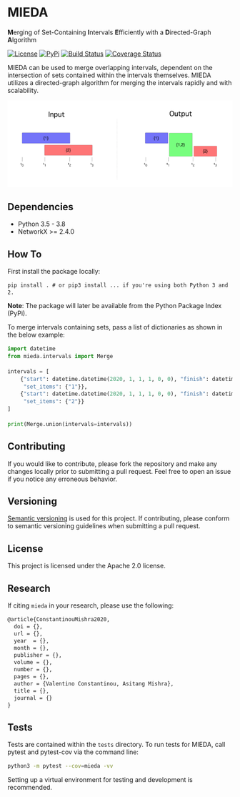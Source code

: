 # MIEDA

**M**erging of Set-Containing **I**ntervals **E**fficiently with a **D**irected-Graph **A**lgorithm

[![License](https://img.shields.io/badge/License-Apache%202.0-blue.svg)](https://opensource.org/licenses/Apache-2.0)
[![PyPi](https://img.shields.io/badge/pypi-0.0.1-blue.svg)](https://pypi.python.org/pypi/mieda/0.0.1)
[![Build Status](https://travis-ci.org/vc1492a/mieda.svg?branch=master)](https://travis-ci.org/vc1492a/mieda)
[![Coverage Status](https://coveralls.io/repos/github/vc1492a/mieda/badge.svg?branch=master)](https://coveralls.io/github/vc1492a/mieda?branch=master)

MIEDA can be used to merge overlapping intervals, dependent on the intersection of sets contained within the intervals themselves. MIEDA utilizes a directed-graph 
algorithm for merging the intervals rapidly and with scalability. 

![images](images/input_output.png)

## Dependencies
- Python 3.5 - 3.8
- NetworkX >= 2.4.0

## How To

First install the package locally:

```shell
pip install . # or pip3 install ... if you're using both Python 3 and 2.
```

**Note**: The package will later be available from the Python Package Index (PyPi).

To merge intervals containing sets, pass a list of dictionaries as shown 
in the below example:

```python
import datetime
from mieda.intervals import Merge

intervals = [
    {"start": datetime.datetime(2020, 1, 1, 1, 0, 0), "finish": datetime.datetime(2020, 1, 4, 1, 0, 0),
     "set_items": {"1"}},
    {"start": datetime.datetime(2020, 1, 1, 1, 0, 0), "finish": datetime.datetime(2020, 1, 3, 1, 0, 0),
     "set_items": {"2"}}
]

print(Merge.union(intervals=intervals))
```

## Contributing
If you would like to contribute, please fork the repository and make 
any changes locally prior to submitting a pull request. 
Feel free to open an issue if you notice any erroneous behavior.

## Versioning
[Semantic versioning](http://semver.org/) is used for this project. If contributing, please conform to semantic
versioning guidelines when submitting a pull request.

## License
This project is licensed under the Apache 2.0 license.

## Research
If citing `mieda` in your research, please use the following: 

```
@article{ConstantinouMishra2020,
  doi = {},
  url = {},
  year  = {},
  month = {},
  publisher = {},
  volume = {},
  number = {},
  pages = {},
  author = {Valentino Constantinou, Asitang Mishra},
  title = {},
  journal = {}
}
```

## Tests

Tests are contained within the `tests` directory. To run tests for 
MIEDA, call pytest and pytest-cov via the command line:

```bash
python3 -m pytest --cov=mieda -vv
```

Setting up a virtual environment for testing and development is recommended. 